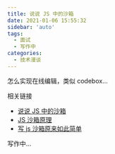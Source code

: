 ```yaml
---
title: 说说 JS 中的沙箱
date: 2021-01-06 15:55:32
sidebar: 'auto'
tags:
  - 面试
  - 写作中
categories:
  - 技术漫谈
---
```


怎么实现在线编辑，类似 codebox...

相关链接

- [说说 JS 中的沙箱](https://segmentfault.com/a/1190000020463234)
- [JS 沙箱原理](https://zhuanlan.zhihu.com/p/57052426)
- [写 js 沙箱原来如此简单](https://www.imooc.com/article/17353)

写作中...
